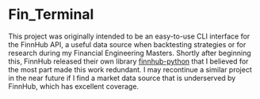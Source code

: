 # Fin_Terminal

This project was originally intended to be an easy-to-use CLI interface for the FinnHub API, a useful data source when backtesting strategies or for research during my Financial Engineering Masters. Shortly after beginning this, FinnHub released their own library [finnhub-python](https://github.com/Finnhub-Stock-API/finnhub-python) that I believed for the most part made this work redundant. I may recontinue a similar project in the near future if I find a market data source that is underserved by FinnHub, which has excellent coverage.
